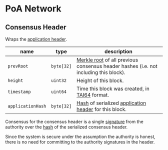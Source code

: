 # PoA Network

## Consensus Header

Wraps the [application header](../protocol/block-header.md#application-header).

name              | type       | description
------------------|------------|-----------------------------------------------------------------------------------------------------------------------------------------------------------
`prevRoot`        | `byte[32]` | [Merkle root](../protocol/cryptographic-primitives.md#binary-merkle-tree) of all previous consensus header hashes (i.e. not including this block).
`height`          | `uint32`   | Height of this block.
`timestamp`       | `uint64`   | Time this block was created, in [TAI64](https://cr.yp.to/libtai/tai64.html) format.
`applicationHash` | `byte[32]` | [Hash](../protocol/cryptographic-primitives.md#hashing) of serialized [application header](../protocol/block-header.md#application-header) for this block.

Consensus for the consensus header is a single [signature](../protocol/cryptographic-primitives.md#public-key-cryptography) from the authority over the [hash](../protocol/cryptographic-primitives.md#hashing) of the serialized consensus header.

Since the system is secure under the assumption the authority is honest, there is no need for committing to the authority signatures in the header.
